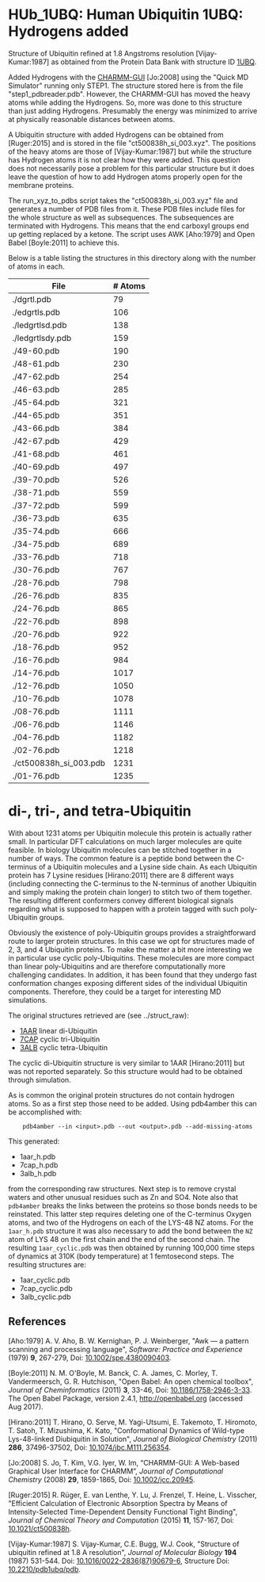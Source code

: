 # HUb_1UBQ: Human Ubiquitin 1UBQ: Hydrogens added

Structure of Ubiquitin refined at 1.8 Angstroms resolution [Vijay-Kumar:1987]
as obtained from the Protein Data Bank with structure ID [1UBQ](http://www.rcsb.org/pdb/explore/explore.do?structureId=1UBQ).

Added Hydrogens with the [CHARMM-GUI](HTTP://WWW.CHARMM-GUI.ORG) [Jo:2008]
using the "Quick MD Simulator" running only STEP1. The structure stored here
is from the file "step1_pdbreader.pdb". However, the CHARMM-GUI has moved the
heavy atoms while adding the Hydrogens. So, more was done to this structure 
than just adding Hydrogens. Presumably the energy was minimized to arrive
at physically reasonable distances between atoms.

A Ubiquitin structure with added Hydrogens can be obtained from [Ruger:2015] 
and is stored in the file "ct500838h_si_003.xyz". The positions of the heavy
atoms are those of [Vijay-Kumar:1987] but while the structure has Hydrogen atoms
it is not clear how they were added. This question does not necessarily pose 
a problem for this particular structure but it does leave the question of how
to add Hydrogen atoms properly open for the membrane proteins.

The run_xyz_to_pdbs script takes the "ct500838h_si_003.xyz" file and generates
a number of PDB files from it. These PDB files include files for the whole
structure as well as subsequences. The subsequences are terminated with 
Hydrogens. This means that the end carboxyl groups end up getting replaced
by a ketone. The script uses AWK [Aho:1979] and Open Babel [Boyle:2011] to
achieve this.

Below is a table listing the structures in this directory along with the number
of atoms in each.

| File                   | # Atoms |
| ---------------------- | ------- |
| ./dgrtl.pdb            |   79    |
| ./edgrtls.pdb          |  106    |
| ./ledgrtlsd.pdb        |  138    |
| ./ledgrtlsdy.pdb       |  159    |
| ./49-60.pdb            |  190    |
| ./48-61.pdb            |  230    |
| ./47-62.pdb            |  254    |
| ./46-63.pdb            |  285    |
| ./45-64.pdb            |  321    |
| ./44-65.pdb            |  351    |
| ./43-66.pdb            |  384    |
| ./42-67.pdb            |  429    |
| ./41-68.pdb            |  461    |
| ./40-69.pdb            |  497    |
| ./39-70.pdb            |  526    |
| ./38-71.pdb            |  559    |
| ./37-72.pdb            |  599    |
| ./36-73.pdb            |  635    |
| ./35-74.pdb            |  666    |
| ./34-75.pdb            |  689    |
| ./33-76.pdb            |  718    |
| ./30-76.pdb            |  767    |
| ./28-76.pdb            |  798    |
| ./26-76.pdb            |  835    |
| ./24-76.pdb            |  865    |
| ./22-76.pdb            |  898    |
| ./20-76.pdb            |  922    |
| ./18-76.pdb            |  952    |
| ./16-76.pdb            |  984    |
| ./14-76.pdb            | 1017    |
| ./12-76.pdb            | 1050    |
| ./10-76.pdb            | 1078    |
| ./08-76.pdb            | 1111    |
| ./06-76.pdb            | 1146    |
| ./04-76.pdb            | 1182    |
| ./02-76.pdb            | 1218    |
| ./ct500838h_si_003.pdb | 1231    |
| ./01-76.pdb            | 1235    |

# di-, tri-, and tetra-Ubiquitin

With about 1231 atoms per Ubiquitin molecule this protein is actually rather
small. In particular DFT calculations on much larger molecules are quite 
feasible. In biology Ubiquitin molecules can be stitched together in a number
of ways. The common feature is a peptide bond between the C-terminus of a
Ubiquitin molecules and a Lysine side chain. As each Ubiquitin protein has 7
Lysine residues [Hirano:2011] there are 8 different ways (including connecting
the C-terminus to the N-terminus of another Ubiquitin and simply making the
protein chain longer) to stitch two of them together. The resulting different
conformers convey different biological signals regarding what is supposed to
happen with a protein tagged with such poly-Ubiquitin groups. 

Obviously the existence of poly-Ubiquitin groups provides a straightforward
route to larger protein structures. In this case we opt for structures made of
2, 3, and 4 Ubiquitin proteins. To make the matter a bit more interesting we
in particular use cyclic poly-Ubiquitins. These molecules are more compact than
linear poly-Ubiquitins and are therefore computationally more challenging
candidates. In addition, it has been found that they undergo fast conformation
changes exposing different sides of the individual Ubiquitin components. 
Therefore, they could be a target for interesting MD simulations.

The original structures retrieved are (see ../struct_raw):

- [1AAR](https://www.rcsb.org/structure/1AAR) linear di-Ubiquitin
- [7CAP](https://www.rcsb.org/structure/7CAP) cyclic tri-Ubiquitin
- [3ALB](https://www.rcsb.org/structure/3ALB) cyclic tetra-Ubiquitin

The cyclic di-Ubiquitin structure is very similar to 1AAR [Hirano:2011]
but was not reported separately. So this structure would had to be obtained
through simulation.

As is common the original protein structures do not contain hydrogen atoms. So
as a first step those need to be added. Using pdb4amber this can be accomplished
with:
```
    pdb4amber --in <input>.pdb --out <output>.pdb --add-missing-atoms
```
This generated:

- 1aar_h.pdb
- 7cap_h.pdb
- 3alb_h.pdb 

from the corresponding raw structures.
Next step is to remove crystal waters and other unusual residues such as Zn and
SO4. Note also that `pdb4amber` breaks the links between the proteins so those
bonds needs to be reinstated. This latter step requires deleting one of the
C-terminus Oxygen atoms, and two of the Hydrogens on each of the LYS-48 NZ
atoms. For the `1aar_h.pdb` structure it was also necessary to add the bond
between the `NZ` atom of LYS 48 on the first chain and the end of the 
second chain. The resulting `1aar_cyclic.pdb` was then obtained by running
100,000 time steps of dynamics at 310K (body temperature) at 1 femtosecond
steps. The resulting structures are:

- 1aar_cyclic.pdb
- 7cap_cyclic.pdb
- 3alb_cyclic.pdb


## References

[Aho:1979] A. V. Aho, B. W. Kernighan, P. J. Weinberger, "Awk — a pattern
scanning and processing language", _Software: Practice and Experience_
(1979) **9**, 267-279, Doi: 
[10.1002/spe.4380090403](https://dx.doi.org/10.1002/spe.4380090403).

[Boyle:2011] N. M. O'Boyle, M. Banck, C. A. James, C. Morley, T. Vandermeersch,
G. R. Hutchison, "Open Babel: An open chemical toolbox", _Journal of
Cheminformatics_ (2011) **3**, 33-46, 
Doi: [10.1186/1758-2946-3-33](https://dx.doi.org/10.1186/1758-2946-3-33).
The Open Babel Package, version 2.4.1, http://openbabel.org
(accessed Aug 2017).

[Hirano:2011] T. Hirano, O. Serve, M. Yagi-Utsumi, E. Takemoto, T. Hiromoto,
T. Satoh, T. Mizushima, K. Kato, "Conformational Dynamics of Wild-type 
Lys-48-linked Diubiquitin in Solution", _Journal of Biological Chemistry_ (2011)
**286**, 37496-37502,
Doi: [10.1074/jbc.M111.256354](https://doi.org/10.1074/jbc.M111.256354).

[Jo:2008] S. Jo, T. Kim, V.G. Iyer, W. Im, “CHARMM-GUI: A Web-based Graphical
User Interface for CHARMM”, _Journal of Computational Chemistry_ (2008) 
**29**, 1859-1865, Doi: [10.1002/jcc.20945](https://dx.doi.org/10.1002/jcc.20945).

[Ruger:2015] R. R&uuml;ger, E. van Lenthe, Y. Lu, J. Frenzel, T. Heine, 
L. Visscher, "Efficient Calculation of Electronic Absorption Spectra by Means
of Intensity-Selected Time-Dependent Density Functional Tight Binding",
_Journal of Chemical Theory and Computation_ (2015) **11**, 157-167,
Doi: [10.1021/ct500838h](https://dx.doi.org/10.1021/ct500838h).

[Vijay-Kumar:1987] S. Vijay-Kumar, C.E. Bugg, W.J. Cook, "Structure of ubiquitin
refined at 1.8 A resolution", _Journal of Molecular Biology_ **194** (1987)
531-544. Doi: [10.1016/0022-2836(87)90679-6](https://dx.doi.org/10.1016/0022-2836(87)90679-6), Structure Doi: [10.2210/pdb1ubq/pdb](https://dx.doi.org/10.2210/pdb1ubq/pdb).
